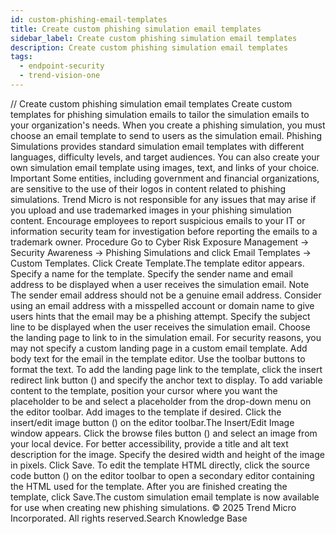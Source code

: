 ```yaml
---
id: custom-phishing-email-templates
title: Create custom phishing simulation email templates
sidebar_label: Create custom phishing simulation email templates
description: Create custom phishing simulation email templates
tags:
  - endpoint-security
  - trend-vision-one
---
```


/*<![CDATA[*/ $('#title').html($('meta[name=map-description]').attr('content')); /*]]>*/ Create custom phishing simulation email templates Create custom templates for phishing simulation emails to tailor the simulation emails to your organization's needs. When you create a phishing simulation, you must choose an email template to send to users as the simulation email. Phishing Simulations provides standard simulation email templates with different languages, difficulty levels, and target audiences. You can also create your own simulation email template using images, text, and links of your choice. Important Some entities, including government and financial organizations, are sensitive to the use of their logos in content related to phishing simulations. Trend Micro is not responsible for any issues that may arise if you upload and use trademarked images in your phishing simulation content. Encourage employees to report suspicious emails to your IT or information security team for investigation before reporting the emails to a trademark owner. Procedure Go to Cyber Risk Exposure Management → Security Awareness → Phishing Simulations and click Email Templates → Custom Templates. Click Create Template.The template editor appears. Specify a name for the template. Specify the sender name and email address to be displayed when a user receives the simulation email. Note The sender email address should not be a genuine email address. Consider using an email address with a misspelled account or domain name to give users hints that the email may be a phishing attempt. Specify the subject line to be displayed when the user receives the simulation email. Choose the landing page to link to in the simulation email. For security reasons, you may not specify a custom landing page in a custom email template. Add body text for the email in the template editor. Use the toolbar buttons to format the text. To add the landing page link to the template, click the insert redirect link button () and specify the anchor text to display. To add variable content to the template, position your cursor where you want the placeholder to be and select a placeholder from the drop-down menu on the editor toolbar. Add images to the template if desired. Click the insert/edit image button () on the editor toolbar.The Insert/Edit Image window appears. Click the browse files button () and select an image from your local device. For better accessibility, provide a title and alt text description for the image. Specify the desired width and height of the image in pixels. Click Save. To edit the template HTML directly, click the source code button () on the editor toolbar to open a secondary editor containing the HTML used for the template. After you are finished creating the template, click Save.The custom simulation email template is now available for use when creating new phishing simulations. © 2025 Trend Micro Incorporated. All rights reserved.Search Knowledge Base
